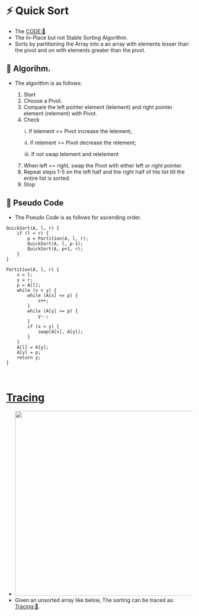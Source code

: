 # ⚡ Quick Sort
- The [CODE:📑](../../Data_Structures/Sorting_Algorithms.c#L71).
- The In-Place but not Stable Sorting Algorithm.
- Sorts by partitioning the Array into a an array with elements lesser than the pivot and on with elements greater than the pivot.

## 🔢 Algorihm.
- The algorithm is as follows:
    1. Start
    2. Choose a Pivot.
    3. Compare the left pointer element (lelement) and right pointer element (relement) with Pivot.
    4. Check

    &nbsp;
    &emsp; i. If lelement <= Pivot increase the lelement;

    &nbsp;
    &emsp; ii. if relement >= Pivot decrease the relement;

    &nbsp;
    &emsp; iii. If not swap lelement and relelement

    7. When left >= right, swap the Pivot with either left or right pointer.
    8. Repeat steps 1-5 on the left half and the right half of hte list till the entire list is sorted.
    9. Stop

## 📝 Pseudo Code
- The Pseudo Code is as follows for ascending order. 
```
QuickSort(A, l, r) {
    if (l < r) {
        p = Partition(A, l, r);
        QuickSort(A, l, p-1);
        QuickSort(A, p+1, r);
    }
}

Partition(A, l, r) {
    x = l; 
    y = r;
    p = A[l];
    while (x < y) {
        while (A[x] <= p) {
            x++;
        }
        while (A[y] >= p) {
            y--;
        }
        if (x < y) {
            swap(A[x], A[y]);
        }
    }
    A[l] = A[y];
    A[y] = p;
    return y;
}
```

&nbsp;
# [Tracing](./QuickSortTracing.md)
- <img src="../Resources/QuickSort/QuickSortPass00Step00.svg" width=500px>
- Given an unsorted array like below, The sorting can be traced as: [Tracing:🧭](./QuickSortTracing.md).
